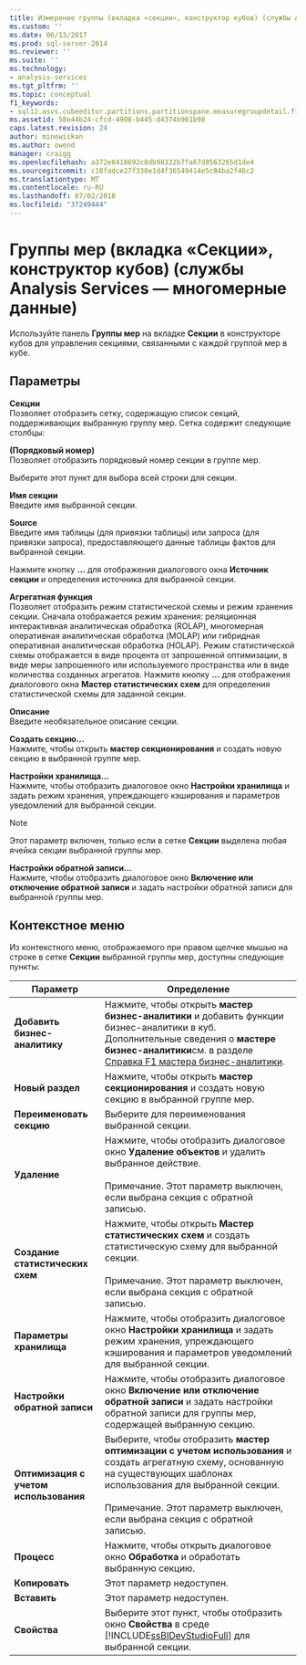 ```yaml
---
title: Измерение группы (вкладка «секции», конструктор кубов) (службы Analysis Services — многомерные данные) | Документация Майкрософт
ms.custom: ''
ms.date: 06/13/2017
ms.prod: sql-server-2014
ms.reviewer: ''
ms.suite: ''
ms.technology:
- analysis-services
ms.tgt_pltfrm: ''
ms.topic: conceptual
f1_keywords:
- sql12.asvs.cubeeditor.partitions.partitionspane.measuregroupdetail.f1
ms.assetid: 58e44b24-cfcd-4908-b445-d4374b961b98
caps.latest.revision: 24
author: minewiskan
ms.author: owend
manager: craigg
ms.openlocfilehash: a372e8418692c0db98332b7fa67d8563265d1de4
ms.sourcegitcommit: c18fadce27f330e1d4f36549414e5c84ba2f46c2
ms.translationtype: MT
ms.contentlocale: ru-RU
ms.lasthandoff: 07/02/2018
ms.locfileid: "37249444"
---
```

# <a name="measure-groups-partitions-tab-cube-designer-analysis-services---multidimensional-data"></a>Группы мер (вкладка «Секции», конструктор кубов) (службы Analysis Services — многомерные данные)
  Используйте панель **Группы мер** на вкладке **Секции** в конструкторе кубов для управления секциями, связанными с каждой группой мер в кубе.  
  
## <a name="options"></a>Параметры  
 **Секции**  
 Позволяет отобразить сетку, содержащую список секций, поддерживающих выбранную группу мер. Сетка содержит следующие столбцы:  
  
 **(Порядковый номер)**  
 Позволяет отобразить порядковый номер секции в группе мер.  
  
 Выберите этот пункт для выбора всей строки для секции.  
  
 **Имя секции**  
 Введите имя выбранной секции.  
  
 **Source**  
 Введите имя таблицы (для привязки таблицы) или запроса (для привязки запроса), предоставляющего данные таблицы фактов для выбранной секции.  
  
 Нажмите кнопку **...** для отображения диалогового окна **Источник секции** и определения источника для выбранной секции.  
  
 **Агрегатная функция**  
 Позволяет отобразить режим статистической схемы и режим хранения секции. Сначала отображается режим хранения: реляционная интерактивная аналитическая обработка (ROLAP), многомерная оперативная аналитическая обработка (MOLAP) или гибридная оперативная аналитическая обработка (HOLAP). Режим статистической схемы отображается в виде процента от запрошенной оптимизации, в виде меры запрошенного или используемого пространства или в виде количества созданных агрегатов. Нажмите кнопку **...** для отображения диалогового окна **Мастер статистических схем** для определения статистической схемы для заданной секции.  
  
 **Описание**  
 Введите необязательное описание секции.  
  
 **Создать секцию...**  
 Нажмите, чтобы открыть **мастер секционирования** и создать новую секцию в выбранной группе мер.  
  
 **Настройки хранилища...**  
 Нажмите, чтобы отобразить диалоговое окно **Настройки хранилища** и задать режим хранения, упреждающего кэширования и параметров уведомлений для выбранной секции.  
  
> [!NOTE]  
>  Этот параметр включен, только если в сетке **Секции** выделена любая ячейка секции выбранной группы мер.  
  
 **Настройки обратной записи...**  
 Нажмите, чтобы отобразить диалоговое окно **Включение или отключение обратной записи** и задать настройки обратной записи для выбранной группы мер.  
  
## <a name="context-menu"></a>Контекстное меню  
 Из контекстного меню, отображаемого при правом щелчке мышью на строке в сетке **Секции** выбранной группы мер, доступны следующие пункты:  
  
|Параметр|Определение|  
|------------|----------------|  
|**Добавить бизнес-аналитику**|Нажмите, чтобы открыть **мастер бизнес-аналитики** и добавить функции бизнес-аналитики в куб. Дополнительные сведения о **мастере бизнес-аналитики**см. в разделе [Справка F1 мастера бизнес-аналитики](business-intelligence-wizard-f1-help.md).|  
|**Новый раздел**|Нажмите, чтобы открыть **мастер секционирования** и создать новую секцию в выбранной группе мер.|  
|**Переименовать секцию**|Выберите для переименования выбранной секции.|  
|**Удаление**|Нажмите, чтобы отобразить диалоговое окно **Удаление объектов** и удалить выбранное действие.<br /><br /> Примечание. Этот параметр выключен, если выбрана секция с обратной записью.|  
|**Создание статистических схем**|Нажмите, чтобы открыть **Мастер статистических схем** и создать статистическую схему для выбранной секции.<br /><br /> Примечание. Этот параметр выключен, если выбрана секция с обратной записью.|  
|**Параметры хранилища**|Нажмите, чтобы отобразить диалоговое окно **Настройки хранилища** и задать режим хранения, упреждающего кэширования и параметров уведомлений для выбранной секции.|  
|**Настройки обратной записи**|Нажмите, чтобы отобразить диалоговое окно **Включение или отключение обратной записи** и задать настройки обратной записи для группы мер, содержащей выбранную секцию.|  
|**Оптимизация с учетом использования**|Выберите, чтобы отобразить **мастер оптимизации с учетом использования** и создать агрегатную схему, основанную на существующих шаблонах использования для выбранной секции.<br /><br /> Примечание. Этот параметр выключен, если выбрана секция с обратной записью.|  
|**Процесс**|Нажмите, чтобы открыть диалоговое окно **Обработка** и обработать выбранную секцию.|  
|**Копировать**|Этот параметр недоступен.|  
|**Вставить**|Этот параметр недоступен.|  
|**Свойства**|Выберите этот пункт, чтобы отобразить окно **Свойства** в среде [!INCLUDE[ssBIDevStudioFull](../includes/ssbidevstudiofull-md.md)] для выбранной секции.|  
  
  

